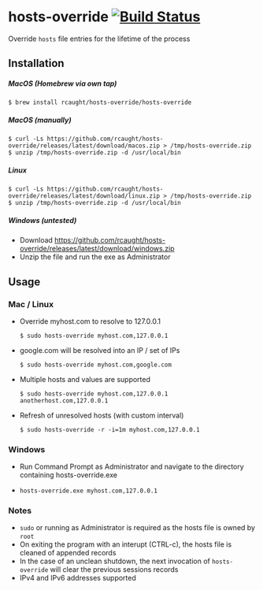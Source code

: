 # hosts-override [![Build Status](https://travis-ci.org/rcaught/hosts-override.svg?branch=master)](https://travis-ci.org/rcaught/hosts-override)
Override `hosts` file entries for the lifetime of the process

## Installation

##### MacOS (Homebrew via own tap)
```
$ brew install rcaught/hosts-override/hosts-override
```
##### MacOS (manually)
```
$ curl -Ls https://github.com/rcaught/hosts-override/releases/latest/download/macos.zip > /tmp/hosts-override.zip
$ unzip /tmp/hosts-override.zip -d /usr/local/bin
```
##### Linux
```
$ curl -Ls https://github.com/rcaught/hosts-override/releases/latest/download/linux.zip > /tmp/hosts-override.zip
$ unzip /tmp/hosts-override.zip -d /usr/local/bin
```
##### Windows (untested)
- Download https://github.com/rcaught/hosts-override/releases/latest/download/windows.zip
- Unzip the file and run the exe as Administrator

## Usage
### Mac / Linux
- Override myhost.com to resolve to 127.0.0.1
  ```
  $ sudo hosts-override myhost.com,127.0.0.1
  ```
- google.com will be resolved into an IP / set of IPs
  ```
  $ sudo hosts-override myhost.com,google.com
  ```
- Multiple hosts and values are supported
  ```
  $ sudo hosts-override myhost.com,127.0.0.1 anotherhost.com,127.0.0.1
  ```
- Refresh of unresolved hosts (with custom interval)
  ```
  $ sudo hosts-override -r -i=1m myhost.com,127.0.0.1
  ```
### Windows
- Run Command Prompt as Administrator and navigate to the directory containing hosts-override.exe
- ```
  hosts-override.exe myhost.com,127.0.0.1
  ```

### Notes
- `sudo` or running as Administrator is required as the hosts file is owned by `root`
- On exiting the program with an interupt (CTRL-c), the hosts file is cleaned of appended records
- In the case of an unclean shutdown, the next invocation of `hosts-override` will clear the previous sessions records
- IPv4 and IPv6 addresses supported
